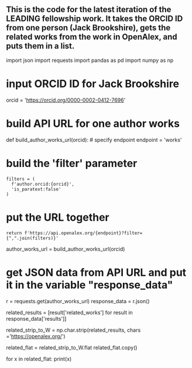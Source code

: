 ## This is the code for the latest iteration of the LEADING fellowship work. It takes the ORCID ID from one person (Jack Brookshire), gets the related works from the work in OpenAlex, and puts them in a list.

import json
import requests
import pandas as pd
import numpy as np


# input ORCID ID for Jack Brookshire
orcid = 'https://orcid.org/0000-0002-0412-7696'

# build API URL for one author works
def build_author_works_url(orcid):
    # specify endpoint
    endpoint = 'works'

# build the 'filter' parameter
    filters = (
      f'author.orcid:{orcid}',
      'is_paratext:false'
    )

# put the URL together
    return f'https://api.openalex.org/{endpoint}?filter={",".join(filters)}'

author_works_url = build_author_works_url(orcid)

# get JSON data from API URL and put it in the variable "response_data"
r = requests.get(author_works_url)
response_data = r.json()

related_results = [result['related_works'] for result in response_data['results']]

related_strip_to_W = np.char.strip(related_results, chars ='https://openalex.org/')

related_flat = related_strip_to_W.flat
related_flat.copy()

for x in related_flat:
    print(x)
